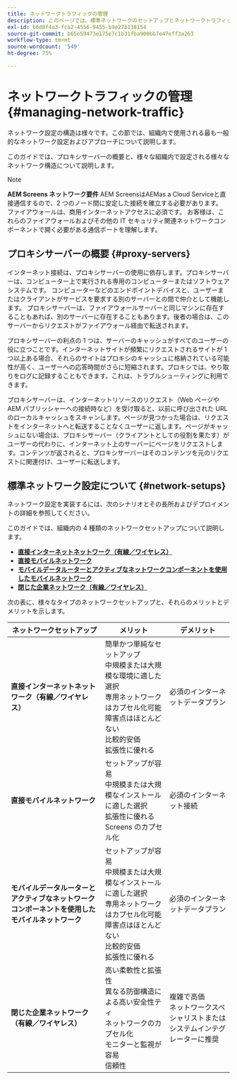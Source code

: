 ```yaml
---
title: ネットワークトラフィックの管理
description: このページでは、標準ネットワークのセットアップとネットワークトラフィックの管理方法について説明します。
exl-id: b6d8f4a3-fca2-4556-9455-b9e27b138154
source-git-commit: b65e59473e175e7c1b31fba900bb7e47eff3a263
workflow-type: tm+mt
source-wordcount: '549'
ht-degree: 75%

---
```


# ネットワークトラフィックの管理 {#managing-network-traffic}

ネットワーク設定の構造は様々です。この節では、組織内で使用される最も一般的なネットワーク設定およびアプローチについて説明します。

このガイドでは、プロキシサーバーの概要と、様々な組織内で設定される様々なネットワーク構造について説明します。

>[!NOTE]
>**AEM Screens ネットワーク要件**
>AEM ScreensはAEMas a Cloud Serviceと直接通信するので、2 つのノード間に安定した接続を確立する必要があります。 ファイアウォールは、商用インターネットアクセスに必須です。 お客様は、これらのファイアウォールおよびその他の IT セキュリティ関連ネットワークコンポーネントで開く必要がある通信ポートを理解します。

## プロキシサーバーの概要 {#proxy-servers}

インターネット接続は、プロキシサーバーの使用に依存します。プロキシサーバーは、コンピューター上で実行される専用のコンピューターまたはソフトウェアシステムです。 コンピューターなどのエンドポイントデバイスと、ユーザーまたはクライアントがサービスを要求する別のサーバーとの間で仲介として機能します。 プロキシサーバーは、ファイアウォールサーバーと同じマシンに存在することもあれば、別のサーバーに存在することもあります。後者の場合は、このサーバーからリクエストがファイアウォール経由で転送されます。

プロキシサーバーの利点の 1 つは、サーバーのキャッシュがすべてのユーザーの役に立つことです。インターネットサイトが頻繁にリクエストされるサイトが 1 つ以上ある場合、それらのサイトはプロキシのキャッシュに格納されている可能性が高く、ユーザーへの応答時間がさらに短縮されます。プロキシでは、やり取りをログに記録することもできます。これは、トラブルシューティングに利用できます。

プロキシサーバーは、インターネットリソースのリクエスト（Web ページや AEM パブリッシャーへの接続時など）を受け取ると、以前に呼び出された URL のローカルキャッシュをスキャンします。ページが見つかった場合は、リクエストをインターネットへと転送することなくユーザーに返します。ページがキャッシュにない場合は、プロキシサーバー（クライアントとしての役割を果たす）がユーザーの代わりに、インターネット上のサーバーにページをリクエストします。コンテンツが返されると、プロキシサーバーはそのコンテンツを元のリクエストに関連付け、ユーザーに転送します。

## 標準ネットワーク設定について {#network-setups}

ネットワーク設定を実装するには、次のシナリオとその長所およびデプロイメントの詳細を参照してください。

このガイドでは、組織内の 4 種類のネットワークセットアップについて説明します。

* **[直接インターネットネットワーク（有線／ワイヤレス）](/help/using/direct-internet-network.md)**
* **[直接モバイルネットワーク](/help/using/mobile-network.md)**
* **[モバイルデータルーターとアクティブなネットワークコンポーネントを使用したモバイルネットワーク](/help/using/mobile-network-router.md)**
* **[閉じた企業ネットワーク（有線／ワイヤレス）](/help/using/enclosed-corporate-network.md)**

次の表に、様々なタイプのネットワークセットアップと、それらのメリットとデメリットを示します。

| ネットワークセットアップ | メリット | デメリット |
|--- |--- |--- |
| **直接インターネットネットワーク（有線／ワイヤレス）** | 簡単かつ単純なセットアップ<br>中規模または大規模な環境に適した選択<br>専用ネットワークはカプセル化可能<br>障害点はほとんどない<br>比較的安価<br>拡張性に優れる | 必須のインターネットデータプラン |
| **直接モバイルネットワーク** | セットアップが容易<br>中規模または大規模なインストールに適した選択<br>拡張性に優れる<br> Screens のカプセル化 | 必須のインターネット接続 |
| **モバイルデータルーターとアクティブなネットワークコンポーネントを使用したモバイルネットワーク** | セットアップが容易<br>中規模または大規模なインストールに適した選択<br>専用ネットワークはカプセル化可能<br>障害点はほとんどない<br>比較的安価<br>拡張性に優れる | 必須のインターネットデータプラン |
| **閉じた企業ネットワーク（有線／ワイヤレス）** | 高い柔軟性と拡張性<br>異なる防御構造による高い安全性ティ<br>ネットワークのカプセル化<br>モニターと監視が容易<br>信頼性 | 複雑で高価<br>ネットワークスペシャリストまたはシステムインテグレーターに推奨 |
